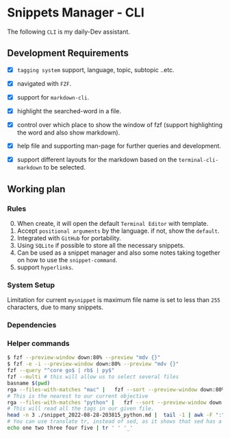 # Snippets Manager - CLI
The following `CLI` is my daily-Dev assistant.

## Development Requirements

- [x] `tagging system` support, language, topic, subtopic ..etc.
- [x] navigated with `FZF`.
- [x] support for `markdown-cli`.
- [x] highlight the searched-word in a file.
- [x] control over which place to show the window of fzf (support highlighting the word and also show markdown).
- [x] help file and supporting man-page for further queries and development.
- [x] support different layouts for the markdown based on the `terminal-cli-markdown` to be selected.


## Working plan

### Rules
0. When create, it will open the default `Terminal Editor` with template.
1. Accept `positional arguments` by the language. if not, show the `default`.
2. Integrated with `GitHub` for portability.
3. Using `SQLite` if possible to store all the necessary snippets.
4. Can be used as a snippet manager and also some notes taking together on how to use the `snippet-command`.
5. support `hyperlinks`.

### System Setup
Limitation for current `mysnippet` is maximum file name is set to less than `255` characters, due to many snippets.



### Dependencies


### Helper commands
```bash
$ fzf --preview-window down:80% --preview "mdv {}"
$ fzf -e -i --preview-window down:80% --preview "mdv {}"
fzf --query "^core go$ | rb$ | py$"
fzf --multi # this will allow us to select several files
basname $(pwd)
rga --files-with-matches "mac" |   fzf --sort --preview-window down:80%:wrap
# This is the nearest to our current objective
rga --files-with-matches "python" |   fzf --sort --preview-window down:80%:wrap --preview 'glow --style=dark {}'
# This will read all the tags in our given file.
head -n 3 ./snippet_2022-08-28-203815_python.md |  tail -1 | awk -F ":" '{print $2}' | sed 's/ /_/g'
# You can use translate tr, instead of sed, as it shows that sed has a prblem.
echo one two three four five | tr ' ' '_'

```


